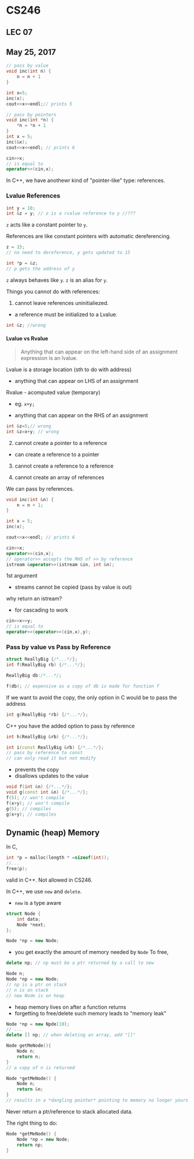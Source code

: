 # CS246
## LEC 07
## May 25, 2017

```cpp
// pass by value
void inc(int n) {
	n = n + 1
}

int x=5;
inc(x);
cout<<x<<endl;// prints 5

// pass by pointers 
void inc(int *n) {
	*n = *n + 1
}
int x = 5;
inc(&x);
cout<<x<<endl; // prints 6
```

```cpp
cin>>x;
// is equal to
operator>>(cin,x);
```

In C++, we have anothewr kind of "pointer-like" type: references.

### Lvalue References

```cpp
int y = 10;
int &z = y; // z is a rvalue reference to y //???
```

`z` acts like a constant pointer to `y`.

References are like constant pointers with automatic dereferencing.
```cpp
z = 15;
// no need to dereference, y gets updated to 15

int *p = &z;
// p gets the address of y

```

`z` always behaves like `y`. `z` is an alias for `y`.

Things you cannot do with references:

1. cannot leave references uninitialiezed. 
- a reference must be initialized to a Lvalue.

```cpp
int &z; //wrong
```

#### Lvalue vs Rvalue

> Anything that can appear on the left-hand side of an assignment expression is an lvalue.

Lvalue is a storage location (sth to do with address) 
- anything that can appear on LHS of an assignment 


Rvalue - acomputed value (temporary)

- eg. `x+y;`

- anything that can appear on the RHS of an assignment

```cpp
int &z=5;// wrong
int &z=x+y; // wrong
```

2. cannot create a pointer to a reference
- can create a reference  to a pointer

3. cannot create a reference to a reference
	
4. cannot create an array of references


We can pass by references.

```cpp
void inc(int &n) {
	n = n + 1;
}

int x = 5;
inc(x);

cout<<x<<endl; // prints 6

```

```cpp
cin>>x;
operator>>(cin,x);
// operator>> accepts the RHS of >> by reference
istream &operator>>(istream &in, int &n);
```

1st argument
- streams cannot be copied (pass by value is out)

why return an istream?
- for cascading to work

```cpp
cin>>x>>y;
// is equal to
operator>>(operator>>(cin,x),y);

```

### Pass by value vs Pass by Reference
```cpp
struct ReallyBig {/*...*/};
int f(ReallyBig rb) {/*...*/};

ReallyBig db:/*...*/;

f(db); // expensive as a copy of db is made for function f

```


If we want to avoid the copy, the only option in C would be to pass the address 

```cpp
int g(ReallyBig *rb) {/*...*/};
```

C++ you have the added option to pass by reference 
```cpp
int h(ReallyBig &rb) {/*...*/};
```

```cpp
int i(const ReallyBig &rb) {/*...*/};
// pass by reference to const
// can only read it but not modify
```
- prevents the copy
- disallows updates to the value

```cpp
void f(int &n) {/*...*/};
void g(const int &n) {/*...*/};
f(5); // won't compile
f(x+y); // won't compile
g(5); // compiles
g(x+y); // compiles

```

## Dynamic (heap) Memory
In C,
```cpp
int *p = malloc(length * =sizeof(int));
//...
free(p);
```

valid in C++. Not allowed in CS246.

In C++, we use `new` and `delete`.
- `new` is a type aware

```cpp
struct Node {
	int data;
	Node *next;
};

Node *np = new Node;
```


- you get exactly the amount of memory needed by `Node`
To free,

```cpp
delete np; // np must be a ptr returned by a call to new
```


```cpp
Node n;
Node *np = new Node;
// np is a ptr on stack
// n is on stack 
// new Node is on heap 
```

- heap memory lives on after a function returns
- forgetting to free/delete such memory leads to "memory leak"

```cpp
Node *np = new Npde[10];
// ...
delete [] np; // when deleting an array, add "[]"

```


```cpp
Node getMeNode(){
	Node n;
	return n;
}
// a copy of n is returned

Node *getMeNode() {
	Node n;
	return &n;
}
// results in a *dangling pointer* pointing to memory no longer yours
```

Never return a ptr/reference to stack allocated data.

The right thing to do:



```cpp
Node *getMeNode() {
	Node *np = new Node;
	return np;
}
```







